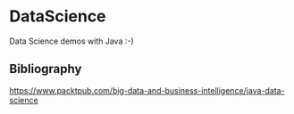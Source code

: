 # DataScience
Data Science demos with Java :-)

## Bibliography
https://www.packtpub.com/big-data-and-business-intelligence/java-data-science
